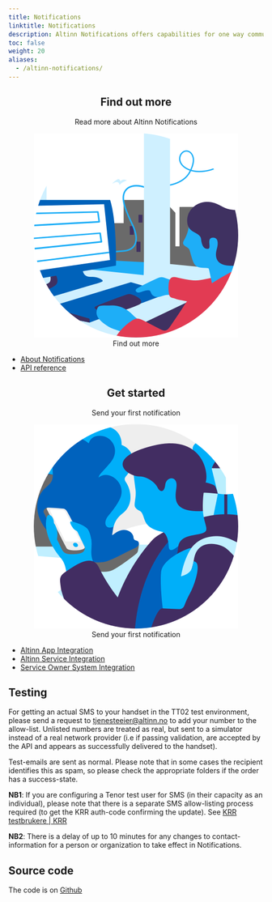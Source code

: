 ```yaml
---
title: Notifications
linktitle: Notifications
description: Altinn Notifications offers capabilities for one way communication with citizens and businesses operating in Norway.
toc: false
weight: 20
aliases:
  - /altinn-notifications/
---
```


 <div class="row adocs-featuredBlocks">
    <div class="col-12 col-lg-6 mb-5">
        <div style="text-align: center;">
            <h2 class="a-h3">Find out more</h2>
            <p class="a-js-truncate-2">Read more about Altinn Notifications</p>
            <div class="a-illustration-icon">
                <img src="./Notifications-1.svg">
                <div class="a-illustration-overlay">
                    <span class="sr-only">Find out more</span>
                </div>
            </div>
        </div>
        <div class="a-list-container mb-2 mx-auto mx-lg-6">
            <ul class="a-list a-list-noIcon">
             <li class="a-dotted a-clickable a-list-hasRowLink">
                    <a href="about" class="a-list-rowLink">
                        <div class="row">
                            <div class="col">
                                About Notifications
                            </div>
                        </div>
                    </a>
                </li>
                <li class="a-dotted a-clickable a-list-hasRowLink">
                    <a href="reference/api" class="a-list-rowLink">
                        <div class="row">
                            <div class="col">
                                API reference
                            </div>
                        </div>
                    </a>
                </li> 
            </ul>
        </div>
    </div>
    <div class="col-12 col-lg-6 mb-5">
        <div style="text-align: center;">
            <h2 class="a-h3">Get started</h2>
            <p class="a-js-truncate-2">Send your first notification</p>
            <div class="a-illustration-icon">
                <img src="./Notifications-2.svg">
                <div class="a-illustration-overlay">
                    <span class="sr-only">Send your first notification</span>
                </div>
            </div>
        </div>
        <div class="a-list-container mb-2 mx-auto mx-lg-6">
    <ul class="a-list a-list-noIcon">
             <li class="a-dotted a-clickable a-list-hasRowLink">
                    <a href="getting-started/altinn-app" class="a-list-rowLink">
                        <div class="row">
                            <div class="col">
                                Altinn App Integration
                            </div>
                        </div>
                    </a>
                </li>
                <li class="a-dotted a-clickable a-list-hasRowLink">
                    <a href="getting-started/altinn-service" class="a-list-rowLink">
                        <div class="row">
                            <div class="col">
                                Altinn Service Integration
                            </div>
                        </div>
                    </a>
                </li>                
                <li class="a-dotted a-clickable a-list-hasRowLink">
                    <a href="getting-started/service-owner-system" class="a-list-rowLink">
                        <div class="row">
                            <div class="col">
                                Service Owner System Integration
                            </div>
                        </div>
                    </a>
                </li>
            </ul>
        </div>
    </div>
</div>

## Testing
For getting an actual SMS to your handset in the TT02 test environment, please send a request to [tjenesteeier@altinn.no](mailto:tjenesteeier@altinn.no) to add your number to the allow-list. Unlisted numbers are treated as real, but sent to a simulator instead of a real network provider (i.e if passing validation, are accepted by the API and appears as successfully delivered to the handset).

Test-emails are sent as normal. Please note that in some cases the recipient identifies this as spam, so please check the appropriate folders if the order has a success-state.

**NB1**: If you are configuring a Tenor test user for SMS (in their capacity as an individual), please note that there is a separate SMS allow-listing process required (to get the KRR auth-code confirming the update). See [KRR testbrukere | KRR](https://docs.digdir.no/docs/Kontaktregisteret/krr_testbrukere#bruk-av-reelle-mobilnummer)

**NB2**: There is a delay of up to 10 minutes for any changes to contact-information for a person or organization to take effect in Notifications.

## Source code
The code is on [Github](https://github.com/Altinn/altinn-notifications)
